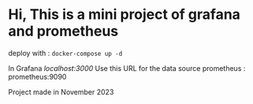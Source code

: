 # Hi, This is a mini project of grafana and prometheus

deploy with : `docker-compose up -d`

In Grafana *localhost:3000* 
Use this URL for the data source prometheus : prometheus:9090

Project made in November 2023